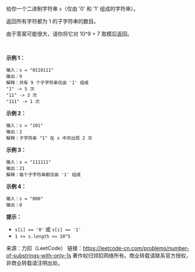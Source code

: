 给你一个二进制字符串 ```s```（仅由 '0' 和 '1' 组成的字符串）。

返回所有字符都为 1 的子字符串的数目。

由于答案可能很大，请你将它对 10^9 + 7 取模后返回。

 

**示例 1：**
```
输入：s = "0110111"
输出：9
解释：共有 9 个子字符串仅由 '1' 组成
"1" -> 5 次
"11" -> 3 次
"111" -> 1 次
```
**示例 2：**
```
输入：s = "101"
输出：2
解释：子字符串 "1" 在 s 中共出现 2 次
```
**示例 3：**
```
输入：s = "111111"
输出：21
解释：每个子字符串都仅由 '1' 组成
```
**示例 4：**
```
输入：s = "000"
输出：0
```

**提示：**

* ```s[i] == '0'``` 或 ```s[i] == '1'```
* ```1 <= s.length <= 10^5```

来源：力扣（LeetCode）
链接：https://leetcode-cn.com/problems/number-of-substrings-with-only-1s
著作权归领扣网络所有。商业转载请联系官方授权，非商业转载请注明出处。
